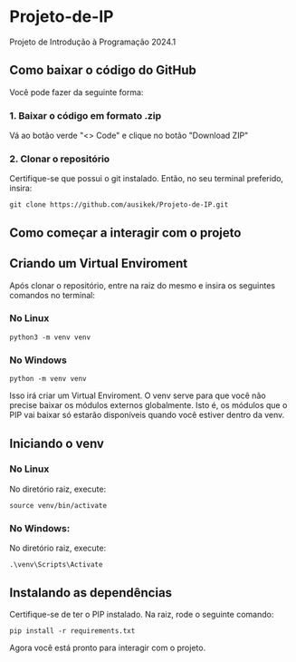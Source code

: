 # Projeto-de-IP

Projeto de Introdução à Programação 2024.1

## Como baixar o código do GitHub

Você pode fazer da seguinte forma:

### 1. Baixar o código em formato .zip

Vá ao botão verde "<> Code" e clique no botão "Download ZIP"

### 2. Clonar o repositório

Certifique-se que possui o git instalado. Então, no seu terminal preferido, insira:

```
git clone https://github.com/ausikek/Projeto-de-IP.git
```

## Como começar a interagir com o projeto

## Criando um Virtual Enviroment

Após clonar o repositório, entre na raiz do mesmo e insira os seguintes comandos no terminal:

### No Linux

```
python3 -m venv venv
```

### No Windows

```
python -m venv venv
```

Isso irá criar um Virtual Enviroment. O venv serve para que você não precise baixar os módulos externos
globalmente. Isto é, os módulos que o PIP vai baixar só estarão disponíveis quando você estiver dentro da venv.

## Iniciando o venv

### No Linux

No diretório raiz, execute:

```
source venv/bin/activate
```

### No Windows:

No diretório raiz, execute:

```
.\venv\Scripts\Activate
```

## Instalando as dependências

Certifique-se de ter o PIP instalado. Na raiz, rode o seguinte comando:

```
pip install -r requirements.txt
```

Agora você está pronto para interagir com o projeto.